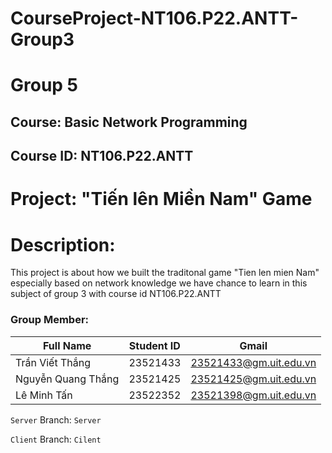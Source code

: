 # CourseProject-NT106.P22.ANTT-Group3
# Group 5
## Course: Basic Network Programming 
## Course ID: NT106.P22.ANTT
# Project: "Tiến lên Miền Nam" Game
# Description: 
This project is about how we built the traditonal game "Tien len mien Nam" especially based on network knowledge we have chance to learn in this subject of group 3 with course id NT106.P22.ANTT

### Group Member:
| Full Name | Student ID | Gmail |
|--------------|-------|------|
| Trần Viết Thắng | 23521433 | [23521433@gm.uit.edu.vn](mailto:23521433@gm.uit.edu.vn) |
| Nguyễn Quang Thắng | 23521425 | [23521425@gm.uit.edu.vn](mailto:23521425@gm.uit.edu.vn) | 
| Lê Minh Tấn | 23522352 | [23521398@gm.uit.edu.vn](mailto:23521398@gm.uit.edu.vn) | 


`Server` Branch: `Server`

`Client` Branch: `Cilent`
